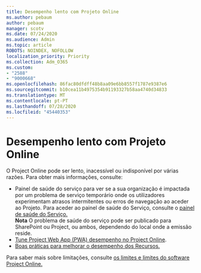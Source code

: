 ```yaml
---
title: Desempenho lento com Projeto Online
ms.author: pebaum
author: pebaum
manager: scotv
ms.date: 07/24/2020
ms.audience: Admin
ms.topic: article
ROBOTS: NOINDEX, NOFOLLOW
localization_priority: Priority
ms.collection: Adm_O365
ms.custom:
- "2588"
- "9000668"
ms.openlocfilehash: 86fac80dfdff48b8aa09e6bb8557f1787e9387e6
ms.sourcegitcommit: b10cea11b4975354b91193327b58aa4740d34833
ms.translationtype: MT
ms.contentlocale: pt-PT
ms.lasthandoff: 07/28/2020
ms.locfileid: "45440353"
---
```

# <a name="slow-performance-with-project-online"></a>Desempenho lento com Projeto Online

O Project Online pode ser lento, inacessível ou indisponível por várias razões. Para obter mais informações, consulte:

- Painel de saúde do serviço para ver se a sua organização é impactada por um problema de serviço temporário onde os utilizadores experimentam atrasos intermitentes ou erros de navegação ao aceder ao Projeto. Para aceder ao painel de saúde do Serviço, consulte o [painel de saúde do Serviço.](https://admin.microsoft.com/AdminPortal/Home#/servicehealth)</br>
    **Nota**  O problema de saúde do serviço pode ser publicado para SharePoint ou Project, ou ambos, dependendo do local onde a emissão reside.
- [Tune Project Web App (PWA) desempenho no Project Online](https://docs.microsoft.com/projectonline/tune-project-online-performance).
- [Boas práticas para melhorar o desempenho dos Recursos.](https://docs.microsoft.com/projectonline/best-practices-to-improve-resource-engagements-performance)

Para saber mais sobre limitações, consulte [os limites e limites do software Project Online.](https://docs.microsoft.com/projectonline/project-online-software-boundaries-and-limits)